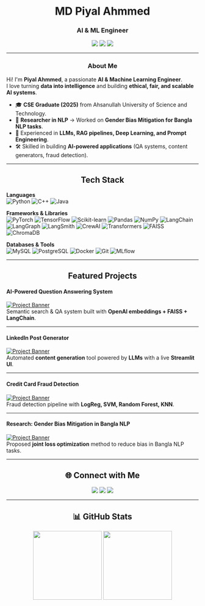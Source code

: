 <h1 align="center"> MD Piyal Ahmmed </h1>  

<h3 align="center"> AI & ML Engineer</h3>  

<p align="center">
  <img src="https://img.shields.io/badge/Machine%20Learning-%2300C853.svg?&style=for-the-badge&logo=TensorFlow&logoColor=white"/>
  <img src="https://img.shields.io/badge/Natural%20Language%20Processing-%23FF6F00.svg?&style=for-the-badge&logo=huggingface&logoColor=white"/>
  <img src="https://img.shields.io/badge/Generative%20AI-%2300BFA6.svg?&style=for-the-badge&logo=openai&logoColor=white"/>
</p>

---

<h3 align="center">About Me</h3>

 Hi! I'm **Piyal Ahmmed**, a passionate **AI & Machine Learning Engineer**.  
I love turning **data into intelligence** and building **ethical, fair, and scalable AI systems**.  

- 🎓 **CSE Graduate (2025)** from Ahsanullah University of Science and Technology.  
- 🔬 **Researcher in NLP** → Worked on **Gender Bias Mitigation for Bangla NLP tasks**.  
- 🤖 Experienced in **LLMs, RAG pipelines, Deep Learning, and Prompt Engineering**.  
- 🛠️ Skilled in building **AI-powered applications** (QA systems, content generators, fraud detection).  
  

---

<h2 align="center"> Tech Stack</h2>

**Languages**  
![Python](https://img.shields.io/badge/Python-3776AB?style=for-the-badge&logo=python&logoColor=white)
![C++](https://img.shields.io/badge/C++-00599C?style=for-the-badge&logo=c%2B%2B&logoColor=white)
![Java](https://img.shields.io/badge/Java-007396?style=for-the-badge&logo=java&logoColor=white)

**Frameworks & Libraries**  
![PyTorch](https://img.shields.io/badge/PyTorch-EE4C2C?style=for-the-badge&logo=pytorch&logoColor=white)
![TensorFlow](https://img.shields.io/badge/TensorFlow-FF6F00?style=for-the-badge&logo=tensorflow&logoColor=white)
![Scikit-learn](https://img.shields.io/badge/Scikit--learn-F7931E?style=for-the-badge&logo=scikit-learn&logoColor=white)
![Pandas](https://img.shields.io/badge/Pandas-150458?style=for-the-badge&logo=pandas&logoColor=white)
![NumPy](https://img.shields.io/badge/Numpy-013243?style=for-the-badge&logo=numpy&logoColor=white)
![LangChain](https://img.shields.io/badge/LangChain-000000?style=for-the-badge&logo=chainlink&logoColor=white)
![LangGraph](https://img.shields.io/badge/LangGraph-0A0A0A?style=for-the-badge&logo=graph&logoColor=white)
![LangSmith](https://img.shields.io/badge/LangSmith-1E90FF?style=for-the-badge&logo=smith&logoColor=white)
![CrewAI](https://img.shields.io/badge/CrewAI-FF4500?style=for-the-badge&logo=airtable&logoColor=white)
![Transformers](https://img.shields.io/badge/Transformers-FFD43B?style=for-the-badge&logo=huggingface&logoColor=black)
![FAISS](https://img.shields.io/badge/FAISS-008080?style=for-the-badge&logo=vector&logoColor=white)
![ChromaDB](https://img.shields.io/badge/ChromaDB-4B0082?style=for-the-badge&logo=databricks&logoColor=white)


**Databases & Tools**  
![MySQL](https://img.shields.io/badge/MySQL-4479A1?style=for-the-badge&logo=mysql&logoColor=white)
![PostgreSQL](https://img.shields.io/badge/PostgreSQL-336791?style=for-the-badge&logo=postgresql&logoColor=white)
![Docker](https://img.shields.io/badge/Docker-2496ED?style=for-the-badge&logo=docker&logoColor=white)
![Git](https://img.shields.io/badge/Git-F05032?style=for-the-badge&logo=git&logoColor=white)
![MLflow](https://img.shields.io/badge/MLflow-0194E2?style=for-the-badge&logo=mlflow&logoColor=white)

---

<h2 align="center"> Featured Projects</h2>

####  AI-Powered Question Answering System  
[![Project Banner](https://img.shields.io/badge/🔗_View_Project-Streamlit-blue?style=for-the-badge)](https://github.com/piyal21/Gen-AI-Projects/tree/master)  
Semantic search & QA system built with **OpenAI embeddings + FAISS + LangChain**.  

---

####  LinkedIn Post Generator  
[![Project Banner](https://img.shields.io/badge/🔗_View_Project-Streamlit-green?style=for-the-badge)](https://github.com/piyal21/Gen-AI-Projects/tree/master)  
Automated **content generation** tool powered by **LLMs** with a live **Streamlit UI**.  

---

####  Credit Card Fraud Detection  
[![Project Banner](https://img.shields.io/badge/🔗_View_Project-ML-blueviolet?style=for-the-badge)](https://github.com/piyal21/10MS_ML_Assessment)  
Fraud detection pipeline with **LogReg, SVM, Random Forest, KNN**.  

---

####  Research: Gender Bias Mitigation in Bangla NLP  
[![Project Banner](https://img.shields.io/badge/🔗_Research_Paper-arxiv-red?style=for-the-badge)](https://arxiv.org/html/2411.10636v1)  
Proposed **joint loss optimization** method to reduce bias in Bangla NLP tasks.  

---

<h2 align="center">🌐 Connect with Me</h2>

<p align="center">
  <a href="https://www.linkedin.com/in/md-piyal-ahmmed-bb1033205/"><img src="https://img.shields.io/badge/LinkedIn-0077B5?style=for-the-badge&logo=linkedin&logoColor=white"/></a>
  <a href="mailto:piyalahmmed01@gmail.com"><img src="https://img.shields.io/badge/Email-D14836?style=for-the-badge&logo=gmail&logoColor=white"/></a>
  <a href="https://www.facebook.com/piyal.ahmed.809103">
    <img src="https://img.shields.io/badge/Facebook-1877F2?style=for-the-badge&logo=facebook&logoColor=white"/>
  </a>
</p>

---

<h2 align="center">📊 GitHub Stats</h2>

<p align="center">
  <img src="https://github-readme-streak-stats.herokuapp.com/?user=piyal21&theme=radical" height="180em"/>
  <img src="https://github-readme-stats.vercel.app/api/top-langs/?username=piyal21&layout=compact&theme=radical" height="180em"/>
</p>
